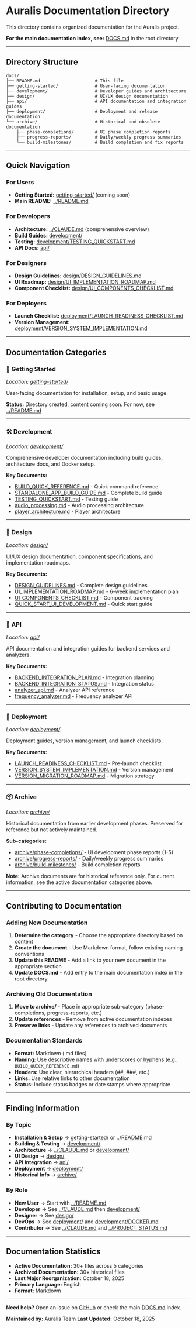 # Auralis Documentation Directory

This directory contains organized documentation for the Auralis project.

**For the main documentation index, see:** [DOCS.md](../DOCS.md) in the root directory.

---

## Directory Structure

```
docs/
├── README.md                     # This file
├── getting-started/              # User-facing documentation
├── development/                  # Developer guides and architecture
├── design/                       # UI/UX design documentation
├── api/                          # API documentation and integration guides
├── deployment/                   # Deployment and release documentation
└── archive/                      # Historical and obsolete documentation
    ├── phase-completions/        # UI phase completion reports
    ├── progress-reports/         # Daily/weekly progress summaries
    └── build-milestones/         # Build completion and fix reports
```

---

## Quick Navigation

### For Users
- **Getting Started:** [getting-started/](getting-started/) (coming soon)
- **Main README:** [../README.md](../README.md)

### For Developers
- **Architecture:** [../CLAUDE.md](../CLAUDE.md) (comprehensive overview)
- **Build Guides:** [development/](development/)
- **Testing:** [development/TESTING_QUICKSTART.md](development/TESTING_QUICKSTART.md)
- **API Docs:** [api/](api/)

### For Designers
- **Design Guidelines:** [design/DESIGN_GUIDELINES.md](design/DESIGN_GUIDELINES.md)
- **UI Roadmap:** [design/UI_IMPLEMENTATION_ROADMAP.md](design/UI_IMPLEMENTATION_ROADMAP.md)
- **Component Checklist:** [design/UI_COMPONENTS_CHECKLIST.md](design/UI_COMPONENTS_CHECKLIST.md)

### For Deployers
- **Launch Checklist:** [deployment/LAUNCH_READINESS_CHECKLIST.md](deployment/LAUNCH_READINESS_CHECKLIST.md)
- **Version Management:** [deployment/VERSION_SYSTEM_IMPLEMENTATION.md](deployment/VERSION_SYSTEM_IMPLEMENTATION.md)

---

## Documentation Categories

### 📖 Getting Started
*Location: [getting-started/](getting-started/)*

User-facing documentation for installation, setup, and basic usage.

**Status:** Directory created, content coming soon. For now, see [../README.md](../README.md)

---

### 🛠️ Development
*Location: [development/](development/)*

Comprehensive developer documentation including build guides, architecture docs, and Docker setup.

**Key Documents:**
- [BUILD_QUICK_REFERENCE.md](development/BUILD_QUICK_REFERENCE.md) - Quick command reference
- [STANDALONE_APP_BUILD_GUIDE.md](development/STANDALONE_APP_BUILD_GUIDE.md) - Complete build guide
- [TESTING_QUICKSTART.md](development/TESTING_QUICKSTART.md) - Testing guide
- [audio_processing.md](development/audio_processing.md) - Audio processing architecture
- [player_architecture.md](development/player_architecture.md) - Player architecture

---

### 🎨 Design
*Location: [design/](design/)*

UI/UX design documentation, component specifications, and implementation roadmaps.

**Key Documents:**
- [DESIGN_GUIDELINES.md](design/DESIGN_GUIDELINES.md) - Complete design guidelines
- [UI_IMPLEMENTATION_ROADMAP.md](design/UI_IMPLEMENTATION_ROADMAP.md) - 6-week implementation plan
- [UI_COMPONENTS_CHECKLIST.md](design/UI_COMPONENTS_CHECKLIST.md) - Component tracking
- [QUICK_START_UI_DEVELOPMENT.md](design/QUICK_START_UI_DEVELOPMENT.md) - Quick start guide

---

### 🔌 API
*Location: [api/](api/)*

API documentation and integration guides for backend services and analyzers.

**Key Documents:**
- [BACKEND_INTEGRATION_PLAN.md](api/BACKEND_INTEGRATION_PLAN.md) - Integration planning
- [BACKEND_INTEGRATION_STATUS.md](api/BACKEND_INTEGRATION_STATUS.md) - Integration status
- [analyzer_api.md](api/analyzer_api.md) - Analyzer API reference
- [frequency_analyzer.md](api/frequency_analyzer.md) - Frequency analyzer API

---

### 🚀 Deployment
*Location: [deployment/](deployment/)*

Deployment guides, version management, and launch checklists.

**Key Documents:**
- [LAUNCH_READINESS_CHECKLIST.md](deployment/LAUNCH_READINESS_CHECKLIST.md) - Pre-launch checklist
- [VERSION_SYSTEM_IMPLEMENTATION.md](deployment/VERSION_SYSTEM_IMPLEMENTATION.md) - Version management
- [VERSION_MIGRATION_ROADMAP.md](deployment/VERSION_MIGRATION_ROADMAP.md) - Migration strategy

---

### 📦 Archive
*Location: [archive/](archive/)*

Historical documentation from earlier development phases. Preserved for reference but not actively maintained.

**Sub-categories:**
- [archive/phase-completions/](archive/phase-completions/) - UI development phase reports (1-5)
- [archive/progress-reports/](archive/progress-reports/) - Daily/weekly progress summaries
- [archive/build-milestones/](archive/build-milestones/) - Build completion reports

**Note:** Archive documents are for historical reference only. For current information, see the active documentation categories above.

---

## Contributing to Documentation

### Adding New Documentation

1. **Determine the category** - Choose the appropriate directory based on content
2. **Create the document** - Use Markdown format, follow existing naming conventions
3. **Update this README** - Add a link to your new document in the appropriate section
4. **Update DOCS.md** - Add entry to the main documentation index in the root directory

### Archiving Old Documentation

1. **Move to archive/** - Place in appropriate sub-category (phase-completions, progress-reports, etc.)
2. **Update references** - Remove from active documentation indexes
3. **Preserve links** - Update any references to archived documents

### Documentation Standards

- **Format:** Markdown (.md files)
- **Naming:** Use descriptive names with underscores or hyphens (e.g., `BUILD_QUICK_REFERENCE.md`)
- **Headers:** Use clear, hierarchical headers (##, ###, etc.)
- **Links:** Use relative links to other documentation
- **Status:** Include status badges or date stamps where appropriate

---

## Finding Information

### By Topic

- **Installation & Setup** → [getting-started/](getting-started/) or [../README.md](../README.md)
- **Building & Testing** → [development/](development/)
- **Architecture** → [../CLAUDE.md](../CLAUDE.md) or [development/](development/)
- **UI Design** → [design/](design/)
- **API Integration** → [api/](api/)
- **Deployment** → [deployment/](deployment/)
- **Historical Info** → [archive/](archive/)

### By Role

- **New User** → Start with [../README.md](../README.md)
- **Developer** → See [../CLAUDE.md](../CLAUDE.md) then [development/](development/)
- **Designer** → See [design/](design/)
- **DevOps** → See [deployment/](deployment/) and [development/DOCKER.md](development/DOCKER.md)
- **Contributor** → See [../CLAUDE.md](../CLAUDE.md) and [../PROJECT_STATUS.md](../PROJECT_STATUS.md)

---

## Documentation Statistics

- **Active Documentation:** 30+ files across 5 categories
- **Archived Documentation:** 30+ historical files
- **Last Major Reorganization:** October 18, 2025
- **Primary Language:** English
- **Format:** Markdown

---

**Need help?** Open an issue on [GitHub](https://github.com/matiaszanolli/Auralis/issues) or check the main [DOCS.md](../DOCS.md) index.

**Maintained by:** Auralis Team
**Last Updated:** October 18, 2025
